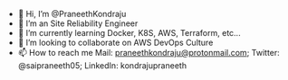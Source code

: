 - 👋 Hi, I’m @PraneethKondraju
- 👀 I’m an Site Reliability Engineer
- 🌱 I’m currently learning Docker, K8S, AWS, Terraform, etc...
- 💞️ I’m looking to collaborate on AWS DevOps Culture
- 📫 How to reach me Mail: praneethkondraju@protonmail.com; Twitter: @saipraneeth05; LinkedIn: kondrajupraneeth

<!---
saipraneeth5/saipraneeth5 is a ✨ special ✨ repository because its `README.md` (this file) appears on your GitHub profile.
You can click the Preview link to take a look at your changes.
--->
